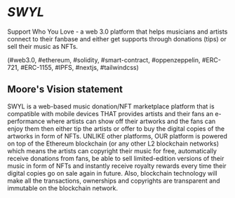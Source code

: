 # ***SWYL***

Support Who You Love - a web 3.0 platform that helps musicians and artists connect to their fanbase and either get supports through donations (tips) or sell their music as NFTs. 

(#web3.0, #ethereum, #solidity, #smart-contract, #oppenzeppelin, #ERC-721, #ERC-1155, #IPFS, #nextjs, #tailwindcss)

## Moore's Vision statement


SWYL is a web-based music donation/NFT marketplace platform that is compatible with mobile devices THAT provides artists and their fans an e-performance where artists can show off their artworks and the fans can enjoy them then either tip the artists or offer to buy the digital copies of the artworks in form of NFTs. UNLIKE other platforms, OUR platform is powered on top of the Ethereum blockchain (or any other L2 blockchain networks) which means the artists can copyright their music for free, automatically receive donations from fans, be able to sell limited-edition versions of their music in form of NFTs and instantly receive royalty rewards every time their digital copies go on sale again in future. Also, blockchain technology will make all the transactions, ownerships and copyrights are transparent and immutable on the blockchain network.
